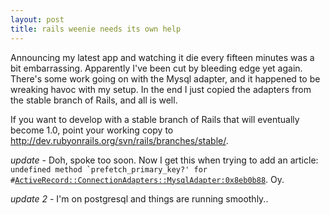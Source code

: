 ```yaml
--- 
layout: post
title: rails weenie needs its own help
---
```

Announcing my latest app and watching it die every fifteen minutes was a bit embarrassing.  Apparently I've been cut by bleeding edge yet again.  There's some work going on with the Mysql adapter, and it happened to be wreaking havoc with my setup.  In the end I just copied the adapters from the stable branch of Rails, and all is well.  

If you want to develop with a stable branch of Rails that will eventually become 1.0, point your working copy to http://dev.rubyonrails.org/svn/rails/branches/stable/.

*update* - Doh, spoke too soon.  Now I get this when trying to add an article: <code>undefined method `prefetch_primary_key?' for #<ActiveRecord::ConnectionAdapters::MysqlAdapter:0x8eb0b88></code>.  Oy.

*update 2* - I'm on postgresql and things are running smoothly..
